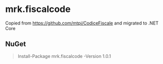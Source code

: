 # mrk.fiscalcode
Copied from https://github.com/mtpi/CodiceFiscale and migrated to .NET Core

## NuGet

> Install-Package mrk.fiscalcode -Version 1.0.1
